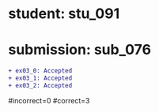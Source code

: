 # student: stu_091
# submission: sub_076

```diff
+ ex03_0: Accepted
+ ex03_1: Accepted
+ ex03_2: Accepted
```
#incorrect=0
#correct=3
